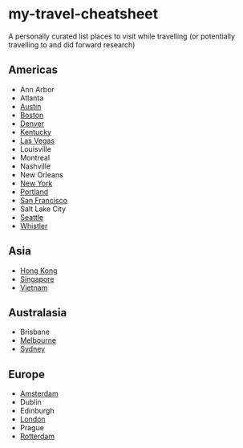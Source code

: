 # my-travel-cheatsheet
A personally curated list places to visit while travelling (or potentially travelling to and did forward research)

## Americas
* Ann Arbor
* Atlanta
* [Austin](austin.md)
* [Boston](boston.md)
* [Denver](denver.md)
* [Kentucky](kentucky.md)
* [Las Vegas](las-vegas.md)
* Louisville
* Montreal
* Nashville
* New Orleans
* [New York](new-york-city.md)
* [Portland](portland.md)
* [San Francisco](san-francisco.md)
* Salt Lake City
* [Seattle](seattle.md)
* [Whistler](whistler.md)

## Asia
* [Hong Kong](hong-kong.md)
* [Singapore](singapore.md)
* [Vietnam](vietnam.md)

## Australasia
* Brisbane
* [Melbourne](melbourne.md)
* [Sydney](sydney.md)

## Europe
* [Amsterdam](amsterdam.md)
* Dublin
* Edinburgh
* [London](london.md)
* Prague
* [Rotterdam](rotterdam.md)
